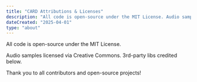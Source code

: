 ```yaml
---
title: "CARD Attributions & Licenses"
description: "All code is open-source under the MIT License. Audio samples licensed via Creative Commons. 3rd-party libs credited below. Thank you to all contributors and open-source projects!"
dateCreated: "2025-04-01"
type: "about"
---
```

All code is open-source under the MIT License.

Audio samples licensed via Creative Commons. 3rd-party libs credited below.

Thank you to all contributors and open-source projects!